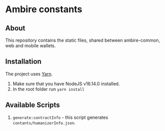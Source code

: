 # Ambire constants

## About

This repository contains the static files, shared between ambire-common, web and mobile wallets.

## Installation

The project uses [Yarn](https://yarnpkg.com/). 

1. Make sure that you have NodeJS v16.14.0 installed.
2. In the root folder run `yarn install`

## Available Scripts

1. `generate:contractInfo` - this script generates `contants/humanizerInfo.json`.

